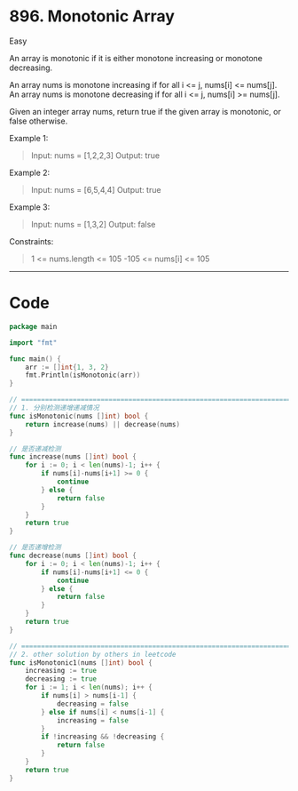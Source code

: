 # 896. Monotonic Array

Easy

An array is monotonic if it is either monotone increasing or monotone decreasing.

An array nums is monotone increasing if for all i <= j, nums[i] <= nums[j]. An array nums is monotone decreasing if for all i <= j, nums[i] >= nums[j].

Given an integer array nums, return true if the given array is monotonic, or false otherwise.

Example 1:
> Input: nums = [1,2,2,3]
Output: true

Example 2:
> Input: nums = [6,5,4,4]
Output: true

Example 3:
> Input: nums = [1,3,2]
Output: false
 

Constraints:
> 1 <= nums.length <= 105
-105 <= nums[i] <= 105

---

# Code
```go
package main

import "fmt"

func main() {
	arr := []int{1, 3, 2}
	fmt.Println(isMonotonic(arr))
}

// ========================================================================================
// 1. 分别检测递增递减情况
func isMonotonic(nums []int) bool {
	return increase(nums) || decrease(nums)
}

// 是否递减检测
func increase(nums []int) bool {
	for i := 0; i < len(nums)-1; i++ {
		if nums[i]-nums[i+1] >= 0 {
			continue
		} else {
			return false
		}
	}
	return true
}

// 是否递增检测
func decrease(nums []int) bool {
	for i := 0; i < len(nums)-1; i++ {
		if nums[i]-nums[i+1] <= 0 {
			continue
		} else {
			return false
		}
	}
	return true
}

// ========================================================================================
// 2. other solution by others in leetcode
func isMonotonic1(nums []int) bool {
	increasing := true
	decreasing := true
	for i := 1; i < len(nums); i++ {
		if nums[i] > nums[i-1] {
			decreasing = false
		} else if nums[i] < nums[i-1] {
			increasing = false
		}
		if !increasing && !decreasing {
			return false
		}
	}
	return true
}
```